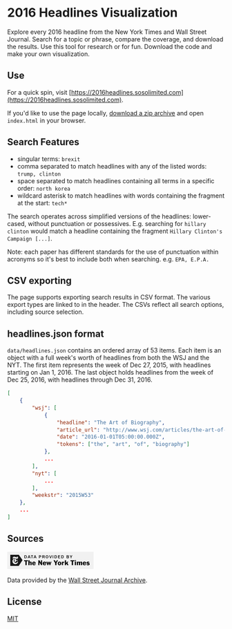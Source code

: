 # 2016 Headlines Visualization
Explore every 2016 headline from the New York Times and Wall Street Journal. Search for a topic or phrase, 
compare the coverage, and download the results. Use this tool for research or for fun. Download the code 
and make your own visualization.

## Use
For a quick spin, visit [https://2016headlines.sosolimited.com](https://2016headlines.sosolimited.com). 

If you'd like to use the page locally, 
[download a zip archive](https://github.com/sosolimited/2016-Headlines-Explorer/archive/master.zip)
and open `index.html` in your browser.

## Search Features
- singular terms: `brexit`
- comma separated to match headlines with any of the listed words: `trump, clinton`
- space separated to match headlines containing all terms in a specific order: `north korea`
- wildcard asterisk to match headlines with words containing the fragment at the start: `tech*`

The search operates across simplified versions of the headlines: lower-cased, without punctuation or possessives. 
E.g. searching for `hillary clinton` would match a headline containing the fragment `Hillary Clinton's Campaign [...]`.

Note: each paper has different standards for the use of punctuation within acronyms so it's best to 
include both when searching. e.g. `EPA, E.P.A.`

## CSV exporting
The page supports exporting search results in CSV format. The various export types are linked to in the header. 
The CSVs reflect all search options, including source selection.

## headlines.json format
`data/headlines.json` contains an ordered array of 53 items. Each item is an object with a full week's worth of
headlines from both the WSJ and the NYT. The first item represents the week of Dec 27, 2015, with headlines starting 
on Jan 1, 2016. The last object holds headlines from the week of Dec 25, 2016, with headlines through Dec 31, 2016.

```json
[
    {
        "wsj": [
            {
                "headline": "The Art of Biography",
                "article_url": "http://www.wsj.com/articles/the-art-of-biography-1451514816",
                "date": "2016-01-01T05:00:00.000Z",
                "tokens": ["the", "art", "of", "biography"]
            },
            ...
        ],
        "nyt": [ 
            ... 
        ],
        "weekstr": "2015W53"
    },
    ...
]
```

## Sources

[![NYT API](img/poweredby_nytimes_200a.png)](https://developer.nytimes.com)

Data provided by the [Wall Street Journal Archive](http://www.wsj.com/public/page/archive.html).

## License

[MIT](http://www.opensource.org/licenses/MIT)
